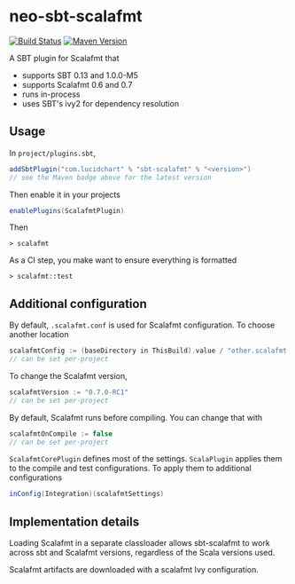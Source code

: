 # neo-sbt-scalafmt

[![Build Status](https://travis-ci.org/lucidsoftware/relate.svg)](https://travis-ci.org/lucidsoftware/relate)
[![Maven Version](https://img.shields.io/maven-central/v/com.lucidchart/scalafmt-api.svg)](https://search.maven.org/#search%7Cga%7C1%7Cg%3A%22com.lucidchart%22%20AND%20a%3A%22scalafmt-api%22)

A SBT plugin for Scalafmt that

* supports SBT 0.13 and 1.0.0-M5
* supports Scalafmt 0.6 and 0.7
* runs in-process
* uses SBT's ivy2 for dependency resolution

## Usage

In `project/plugins.sbt`,

```scala
addSbtPlugin("com.lucidchart" % "sbt-scalafmt" % "<version>")
// see the Maven badge above for the latest version
```

Then enable it in your projects

```scala
enablePlugins(ScalafmtPlugin)
```

Then

```
> scalafmt
```

As a CI step, you make want to ensure everything is formatted

```
> scalafmt::test
```

## Additional configuration

By default, `.scalafmt.conf` is used for Scalafmt configuration. To choose another location

```scala
scalafmtConfig := (baseDirectory in ThisBuild).value / "other.scalafmt.conf"
// can be set per-project
```

To change the Scalafmt version,

```scala
scalafmtVersion := "0.7.0-RC1"
// can be set per-project
```

By default, Scalafmt runs before compiling. You can change that with

```scala
scalafmtOnCompile := false
// can be set per-project
```

`ScalafmtCorePlugin` defines most of the settings. `ScalaPlugin` applies them to the compile and test configurations.
To apply them to additional configurations

```scala
inConfig(Integration)(scalafmtSettings)
```

## Implementation details

Loading Scalafmt in a separate classloader allows sbt-scalafmt to work across sbt and Scalafmt versions, regardless of
the Scala versions used.

Scalafmt artifacts are downloaded with a scalafmt Ivy configuration.
